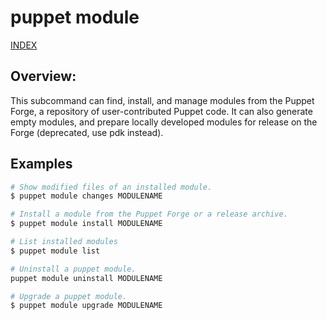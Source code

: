 # puppet module

[INDEX](../../README.md)

## Overview:
This subcommand can find, install, and manage modules from the Puppet Forge, a repository of user-contributed Puppet code. It can also generate empty modules, and prepare locally developed modules for release on the Forge (deprecated, use pdk instead).


## Examples

```bash
# Show modified files of an installed module.
$ puppet module changes MODULENAME

# Install a module from the Puppet Forge or a release archive.
$ puppet module install MODULENAME

# List installed modules
$ puppet module list

# Uninstall a puppet module.
puppet module uninstall MODULENAME

# Upgrade a puppet module.
$ puppet module upgrade MODULENAME

```